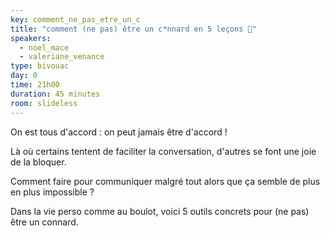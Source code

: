 ```yaml
---
key: comment_ne_pas_etre_un_c
title: "comment (ne pas) être un c*nnard en 5 leçons 🤗"
speakers:
  - noel_mace
  - valeriane_venance
type: bivouac
day: 0
time: 21h00
duration: 45 minutes
room: slideless
---
```


On est tous d'accord : on peut jamais être d'accord !

Là où certains tentent de faciliter la conversation, d'autres se font une joie de la bloquer.

Comment faire pour communiquer malgré tout alors que ça semble de plus en plus impossible ?

Dans la vie perso comme au boulot, voici 5 outils concrets pour (ne pas) être un connard.